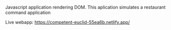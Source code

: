Javascript application rendering DOM. This aplication simulates a restaurant command application

Live webapp: https://competent-euclid-55ea6b.netlify.app/
